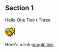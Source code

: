## Section 1
Hello 
One Two t
Three

![fish](./fish.png)


Here's a link
[google link](http://www.google.com)

